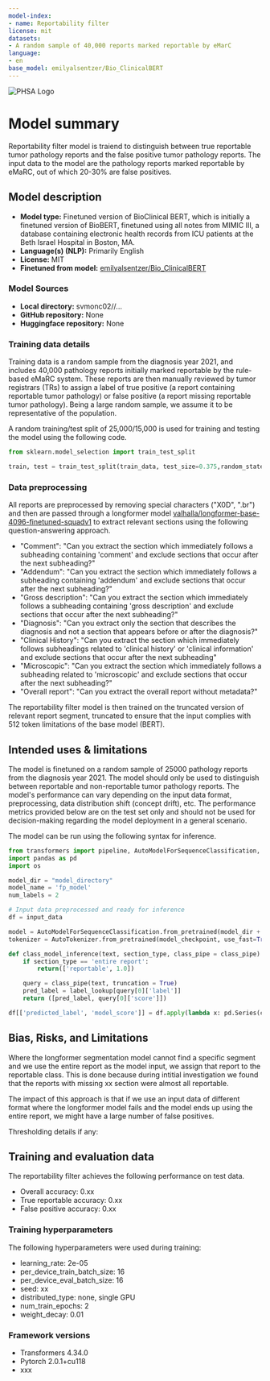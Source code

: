 ```yaml
---
model-index:
- name: Reportability filter
license: mit
datasets:
- A random sample of 40,000 reports marked reportable by eMarC
language:
- en
base_model: emilyalsentzer/Bio_ClinicalBERT
---
```



<img src="http://www.phsa.ca/_layouts/15/CUSTOM/EWI/assets/img/phsa/logo.png" alt="PHSA Logo" style="margin-left:'auto' margin-right:'auto' display:'block'"/>


# Model summary

Reportability filter model is traiend to distinguish between true reportable tumor pathology reports and the false positive tumor pathology reports. 
The input data to the model are the pathology reports marked reportable by eMaRC, out of which 20-30% are false positives.

## Model description

- **Model type:** Finetuned version of BioClinical BERT, which is initially a finetuned version of BioBERT, finetuned using all notes from MIMIC III,
  a database containing electronic health records from ICU patients at the Beth Israel Hospital in Boston, MA.
- **Language(s) (NLP):** Primarily English
- **License:** MIT
- **Finetuned from model:** [emilyalsentzer/Bio_ClinicalBERT](https://huggingface.co/emilyalsentzer/Bio_ClinicalBERT)

### Model Sources

- **Local directory:** svmonc02//...
- **GitHub repository:** None
- **Huggingface repository:** None


### Training data details
Training data is a random sample from the diagnosis year 2021, and includes 40,000 pathology reports initially marked reportable by the rule-based eMaRC system. These reports are then manually reviewed by tumor registrars (TRs) to assign a label of true positive (a report containing reportable tumor pathology) or false positive (a report missing reportable tumor pathology). Being a large random sample, we assume it to be representative of the population.

A random training/test split of 25,000/15,000 is used for training and testing the model using the following code.

```python
from sklearn.model_selection import train_test_split

train, test = train_test_split(train_data, test_size=0.375,random_state=100) 
```

### Data preprocessing
All reports are preprocessed by removing special characters ("X0D", ".br") and then are passed through a longformer model [valhalla/longformer-base-4096-finetuned-squadv1](https://huggingface.co/valhalla/longformer-base-4096-finetuned-squadv1) to extract relevant sections using the following question-answering approach.

- "Comment": "Can you extract the section which immediately follows a subheading containing 'comment' and exclude sections that occur after the next subheading?"
- "Addendum": "Can you extract the section which immediately follows a subheading containing 'addendum' and exclude sections that occur after the next subheading?"
- "Gross description": "Can you extract the section which immediately follows a subheading containing 'gross description' and exclude sections that occur after the next subheading?"
- "Diagnosis": "Can you extract only the section that describes the diagnosis and not a section that appears before or after the diagnosis?"
- "Clinical History": "Can you extract the section which immediately follows subheadings related to 'clinical history' or 'clinical information' and exclude sections that occur after the next subheading"
- "Microscopic": "Can you extract the section which immediately follows a subheading related to 'microscopic' and exclude sections that occur after the next subheading?"
- "Overall report": "Can you extract the overall report without metadata?"

The reportability filter model is then trained on the truncated version of relevant report segment, truncated to ensure that the input complies with 512 token limitations of the base model (BERT). 


## Intended uses & limitations

The model is finetuned on a random sample of 25000 pathology reports from the diagnosis year 2021. The model should only be used to distinguish between reportable and non-reportable tumor pathology reports. The model's performance can vary depending on the input data format, preprocessing, data distribution shift (concept drift), etc. The performance metrics provided below are on the test set only and should not be used for decision-making regarding the model deployment in a general scenario.

The model can be run using the following syntax for inference.

```python
from transformers import pipeline, AutoModelForSequenceClassification, AutoTokenizer
import pandas as pd
import os

model_dir = "model_directory"
model_name = 'fp_model'
num_labels = 2

# Input data preprocessed and ready for inference
df = input_data

model = AutoModelForSequenceClassification.from_pretrained(model_dir + '\\' + model_name , num_labels=num_labels)
tokenizer = AutoTokenizer.from_pretrained(model_checkpoint, use_fast=True, model_max_len = 512)

def class_model_inference(text, section_type, class_pipe = class_pipe):
    if section_type == 'entire report':
        return(['reportable', 1.0])

    query = class_pipe(text, truncation = True)
    pred_label = label_lookup[query[0]['label']]
    return ([pred_label, query[0]['score']])

df[['predicted_label', 'model_score']] = df.apply(lambda x: pd.Series(class_model_inference(text = x['final_text'], section_type=x['section_type'])), axis = 1)
```

## Bias, Risks, and Limitations

Where the longformer segmentation model cannot find a specific segment and we use the entire report as the model input, we assign that report to the reportable class. This is done because during intitial investigation we found that the reports with missing xx section were almost all reportable.

The impact of this approach is that if we use an input data of different format where the longformer model fails and the model ends up using the entire report, we might have a large number of false positives.


Thresholding details if any:


## Training and evaluation data

The reportability filter achieves the following performance on test data.

- Overall accuracy: 0.xx
- True reportable accuracy: 0.xx
- False positive accuracy: 0.xx


### Training hyperparameters

The following hyperparameters were used during training:

- learning_rate: 2e-05
- per_device_train_batch_size: 16
- per_device_eval_batch_size: 16
- seed: xx
- distributed_type: none, single GPU
- num_train_epochs: 2
- weight_decay: 0.01


### Framework versions

- Transformers 4.34.0
- Pytorch 2.0.1+cu118
- xxx
